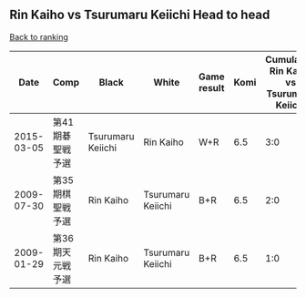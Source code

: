## Rin Kaiho vs Tsurumaru Keiichi Head to head

[Back to ranking](../../index.md)




| **Date** | **Comp** | **Black** | **White** | **Game result** | **Komi** | **Cumulative Rin Kaiho vs Tsurumaru Keiichi** | **Rin Kaiho streak** | **Tsurumaru Keiichi streak** | 
| --- | --- | --- | --- | --- | --- | --- | --- | --- |
| 2015-03-05 | 第41期碁聖戦予選 | Tsurumaru Keiichi | Rin Kaiho | W+R | 6.5 | 3:0 | 3 | 0 | 
| 2009-07-30 | 第35期棋聖戦予選 | Rin Kaiho | Tsurumaru Keiichi | B+R | 6.5 | 2:0 | 2 | 0 | 
| 2009-01-29 | 第36期天元戦予選 | Rin Kaiho | Tsurumaru Keiichi | B+R | 6.5 | 1:0 | 1 | 0 |




